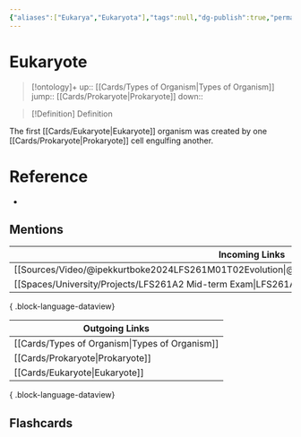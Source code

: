 ```yaml
---
{"aliases":["Eukarya","Eukaryota"],"tags":null,"dg-publish":true,"permalink":"/cards/eukaryote/","dgPassFrontmatter":true}
---
```


# Eukaryote

> [!ontology]+
> up:: [[Cards/Types of Organism\|Types of Organism]]
> jump:: [[Cards/Prokaryote\|Prokaryote]]
> down:: 

> [!Definition] Definition

The first [[Cards/Eukaryote\|Eukaryote]] organism was created by one [[Cards/Prokaryote\|Prokaryote]] cell engulfing another.

# Reference

- 

## Mentions

| Incoming Links                                                                                      |
| --------------------------------------------------------------------------------------------------- |
| [[Sources/Video/@ipekkurtboke2024LFS261M01T02Evolution\|@ipekkurtboke2024LFS261M01T02Evolution]] |
| [[Spaces/University/Projects/LFS261A2 Mid-term Exam\|LFS261A2 Mid-term Exam]]                    |

{ .block-language-dataview}

| Outgoing Links                                    |
| ------------------------------------------------- |
| [[Cards/Types of Organism\|Types of Organism]] |
| [[Cards/Prokaryote\|Prokaryote]]               |
| [[Cards/Eukaryote\|Eukaryote]]                 |

{ .block-language-dataview}

## Flashcards